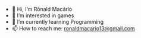- 👋 Hi, I’m Rônald Macário
- 👀 I’m interested in games
- 🌱 I’m currently learning Programming
- 📫 How to reach me: ronaldmacario13@gmail.com

<!---
RonaldMacario13/RonaldMacario13 is a ✨ special ✨ repository because its `README.md` (this file) appears on your GitHub profile.
You can click the Preview link to take a look at your changes.
--->
